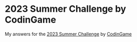 # 2023 Summer Challenge by CodinGame

My answers for the [2023 Summer Challenge](https://www.codingame.com/contests/summer-challenge-2023) by [CodinGame](https://www.codingame.com/)
